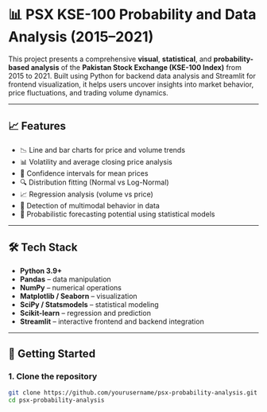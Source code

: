 # 📊 PSX KSE-100 Probability and Data Analysis (2015–2021)

This project presents a comprehensive **visual**, **statistical**, and **probability-based analysis** of the **Pakistan Stock Exchange (KSE-100 Index)** from 2015 to 2021. Built using Python for backend data analysis and Streamlit for frontend visualization, it helps users uncover insights into market behavior, price fluctuations, and trading volume dynamics.

---

## 📈 Features

- 📉 Line and bar charts for price and volume trends  
- 📊 Volatility and average closing price analysis  
- 📐 Confidence intervals for mean prices  
- 🔍 Distribution fitting (Normal vs Log-Normal)  
- 📈 Regression analysis (volume vs price)  
- 📡 Detection of multimodal behavior in data  
- 🎯 Probabilistic forecasting potential using statistical models  

---

## 🛠 Tech Stack

- **Python 3.9+**
- **Pandas** – data manipulation  
- **NumPy** – numerical operations  
- **Matplotlib / Seaborn** – visualization  
- **SciPy / Statsmodels** – statistical modeling  
- **Scikit-learn** – regression and prediction  
- **Streamlit** – interactive frontend and backend integration  

---

## 🚀 Getting Started

### 1. Clone the repository
```bash
git clone https://github.com/yourusername/psx-probability-analysis.git
cd psx-probability-analysis
